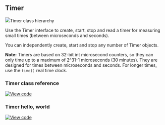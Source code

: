 ## Timer

<span class="images">![](https://os-doc-builder.test.mbed.com/docs/v5.9/mbed-os-api-doxy/classmbed_1_1_timer.png)<span>Timer class hierarchy</span></span>

Use the Timer interface to create, start, stop and read a timer for measuring small times (between microseconds and seconds).

You can independently create, start and stop any number of Timer objects.

<span class="notes">**Note:** Timers are based on 32-bit int microsecond counters, so they can only time up to a maximum of 2^31-1 microseconds (30 minutes). They are designed for times between microseconds and seconds. For longer times, use the `time()` real time clock. </span>

### Timer class reference

[![View code](https://www.mbed.com/embed/?type=library)](http://os.mbed.com/docs/v5.9/mbed-os-api-doxy/classmbed_1_1_timer.html)

### Timer hello, world

[![View code](https://www.mbed.com/embed/?url=https://os.mbed.com/teams/mbed_example/code/Timer_HelloWorld/)](https://os.mbed.com/teams/mbed_example/code/Timer_HelloWorld/file/485b7e68874c/main.cpp)
